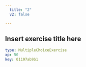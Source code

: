 ```yaml
---
  title: "2"
  v2: false

---
```

## Insert exercise title here

```yaml
type: MultipleChoiceExercise 
xp: 50 
key: 01197ab9b1   
```













